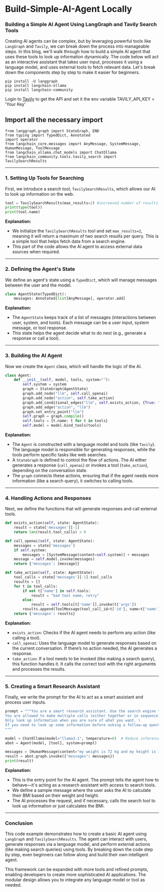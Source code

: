 # Build-Simple-AI-Agent Locally

### Building a Simple AI Agent Using LangGraph and Tavily Search Tools

Creating AI agents can be complex, but by leveraging powerful tools like `LangGraph` and `Tavily`, we can break down the process into manageable steps. In this blog, we'll walk through how to build a simple AI agent that uses these tools to look up information dynamically. The code below will act as an interactive assistant that takes user input, processes it using a language model, and uses external tools to fetch relevant data. Let's break down the components step by step to make it easier for beginners.

```
pip install -U langgraph
pip install langchain-ollama
pip install langchain-community
```
Login to [Tavily](https://app.tavily.com/home) to get the API and set it the env variable
TAVILY_API_KEY = 'Your Key'


## Import all the necessary import
```
from langgraph.graph import StateGraph, END
from typing import TypedDict, Annotated
import operator
from langchain_core.messages import AnyMessage, SystemMessage, HumanMessage, ToolMessage
from langchain_ollama.chat_models import ChatOllama
from langchain_community.tools.tavily_search import TavilySearchResults
```

---

### **1. Setting Up Tools for Searching**

First, we introduce a search tool, `TavilySearchResults`, which allows our AI to look up information on the web.

```python
tool = TavilySearchResults(max_results=2) #increased number of results
print(type(tool))
print(tool.name)
```

**Explanation:**
- We initialize the `TavilySearchResults` tool and set `max_results=2`, meaning it will return a maximum of two search results per query. This is a simple tool that helps fetch data from a search engine.
- This part of the code allows the AI agent to access external data sources when required.

---

### **2. Defining the Agent's State**

We define an agent's state using a `TypedDict`, which will manage messages between the user and the model.

```python
class AgentState(TypedDict):
    messages: Annotated[list[AnyMessage], operator.add]
```

**Explanation:**
- The `AgentState` keeps track of a list of messages (interactions between user, system, and tools). Each message can be a user input, system message, or tool response.
- This state helps the agent decide what to do next (e.g., generate a response or call a tool).

---

### **3. Building the AI Agent**

Now we create the `Agent` class, which will handle the logic of the AI.

```python
class Agent:
    def __init__(self, model, tools, system=""):
        self.system = system
        graph = StateGraph(AgentState)
        graph.add_node("llm", self.call_openai)
        graph.add_node("action", self.take_action)
        graph.add_conditional_edges("llm", self.exists_action, {True: "action", False: END})
        graph.add_edge("action", "llm")
        graph.set_entry_point("llm")
        self.graph = graph.compile()
        self.tools = {t.name: t for t in tools}
        self.model = model.bind_tools(tools)
```

**Explanation:**
- The `Agent` is constructed with a language model and tools (like `Tavily`). The language model is responsible for generating responses, while the tools perform specific tasks like web searches.
- A `StateGraph` is defined to control the flow of actions. The AI either generates a response (`call_openai`) or invokes a tool (`take_action`), depending on the conversation state.
- The `graph` connects these actions, ensuring that if the agent needs more information (like a search query), it switches to calling tools.

---

### **4. Handling Actions and Responses**

Next, we define the functions that will generate responses and call external tools.

```python
def exists_action(self, state: AgentState):
    result = state['messages'][-1]
    return len(result.tool_calls) > 0

def call_openai(self, state: AgentState):
    messages = state['messages']
    if self.system:
        messages = [SystemMessage(content=self.system)] + messages
    message = self.model.invoke(messages)
    return {'messages': [message]}

def take_action(self, state: AgentState):
    tool_calls = state['messages'][-1].tool_calls
    results = []
    for t in tool_calls:
        if not t['name'] in self.tools:
            result = "bad tool name, retry"
        else:
            result = self.tools[t['name']].invoke(t['args'])
        results.append(ToolMessage(tool_call_id=t['id'], name=t['name'], content=str(result)))
    return {'messages': results}
```

**Explanation:**
- `exists_action`: Checks if the AI agent needs to perform any action (like calling a tool).
- `call_openai`: Uses the language model to generate responses based on the current conversation. If there’s no action needed, the AI generates a response.
- `take_action`: If a tool needs to be invoked (like making a search query), this function handles it. It calls the correct tool with the right arguments and processes the results.

---

### **5. Creating a Smart Research Assistant**

Finally, we write the prompt for the AI to act as a smart assistant and process user inputs.

```python
prompt = """You are a smart research assistant. Use the search engine to look up information. \
You are allowed to make multiple calls (either together or in sequence). \
Only look up information when you are sure of what you want. \
If you need to look up some information before asking a follow-up question, you are allowed to do that!
"""

model = ChatOllama(model="llama3.1", temperature=0)  # Reduce inference cost
abot = Agent(model, [tool], system=prompt)

messages = [HumanMessage(content="my weight is 72 kg and my height is 172 and i am an male what is my BMI")]
result = abot.graph.invoke({"messages": messages})
print(result)
```

**Explanation:**
- This is the entry point for the AI agent. The prompt tells the agent how to behave—it's acting as a research assistant with access to search tools.
- We define a sample message where the user asks the AI to calculate their BMI based on their weight and height.
- The AI processes the request, and if necessary, calls the search tool to look up information or just calculates the BMI.

---

### **Conclusion**

This code example demonstrates how to create a basic AI agent using `LangGraph` and `TavilySearchResults`. The agent can interact with users, generate responses via a language model, and perform external actions (like making search queries) using tools. By breaking down the code step by step, even beginners can follow along and build their own intelligent agent.

This framework can be expanded with more tools and refined prompts, enabling developers to create more sophisticated AI applications. The modular design allows you to integrate any language model or tool as needed.
